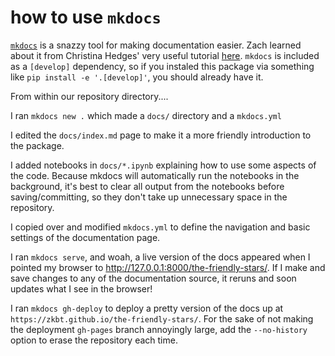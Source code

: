 # how to use `mkdocs`

[`mkdocs`](https://www.mkdocs.org/) is a snazzy tool for making documentation easier. Zach learned about it from Christina Hedges' very useful tutorial [here](https://christinahedges.github.io/astronomy_workflow/notebooks/3.0-building/mkdocs.html). `mkdocs` is included as a `[develop]` dependency, so if you instaled this package via something like `pip install -e '.[develop]'`, you should already have it. 

From within our repository directory....

I ran `mkdocs new .` which made a `docs/` directory and a `mkdocs.yml`

I edited the `docs/index.md` page to make it a more friendly introduction to the package. 

I added notebooks in `docs/*.ipynb` explaining how to use some aspects of the code. Because mkdocs will automatically run the notebooks in the background, it's best to clear all output from the notebooks before saving/committing, so they don't take up unnecessary space in the repository.

I copied over and modified `mkdocs.yml` to define the navigation and basic settings of the documentation page. 

I ran `mkdocs serve`, and woah, a live version of the docs appeared when I pointed my browser to http://127.0.0.1:8000/the-friendly-stars/. If I make and save changes to any of the documentation source, it reruns and soon updates what I see in the browser!

I ran `mkdocs gh-deploy` to deploy a pretty version of the docs up at `https://zkbt.github.io/the-friendly-stars/`. For the sake of not making the deployment `gh-pages` branch annoyingly large, add the `--no-history` option to erase the repository each time.

